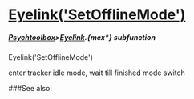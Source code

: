 # [Eyelink('SetOfflineMode')](Eyelink-SetOfflineMode) 
##### [Psychtoolbox](Psychtoolbox)>[Eyelink](Eyelink).{mex*} subfunction

Eyelink('SetOfflineMode')

enter tracker idle mode, wait  till finished mode switch  


###See also:


